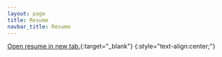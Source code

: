 ```yaml
---
layout: page
title: Resume
navbar_title: Resume
---
```


[Open resume in new tab.](https://media.shihling.com/resume/resume.pdf){:target="_blank"}
{:style="text-align:center;"}


<object data="https://media.shihling.com/resume/resume.pdf" width="100%" height="1300" type="application/pdf"></object>
